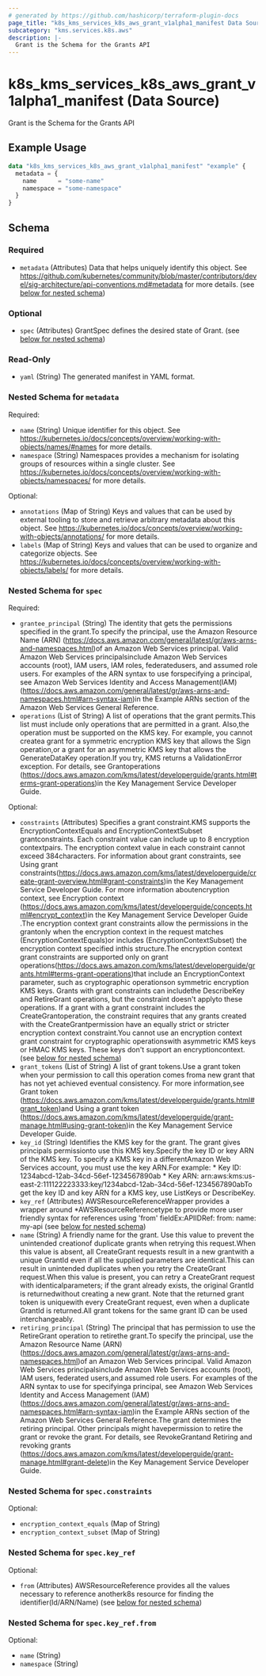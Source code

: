 ```yaml
---
# generated by https://github.com/hashicorp/terraform-plugin-docs
page_title: "k8s_kms_services_k8s_aws_grant_v1alpha1_manifest Data Source - terraform-provider-k8s"
subcategory: "kms.services.k8s.aws"
description: |-
  Grant is the Schema for the Grants API
---
```


# k8s_kms_services_k8s_aws_grant_v1alpha1_manifest (Data Source)

Grant is the Schema for the Grants API

## Example Usage

```terraform
data "k8s_kms_services_k8s_aws_grant_v1alpha1_manifest" "example" {
  metadata = {
    name      = "some-name"
    namespace = "some-namespace"
  }
}
```

<!-- schema generated by tfplugindocs -->
## Schema

### Required

- `metadata` (Attributes) Data that helps uniquely identify this object. See https://github.com/kubernetes/community/blob/master/contributors/devel/sig-architecture/api-conventions.md#metadata for more details. (see [below for nested schema](#nestedatt--metadata))

### Optional

- `spec` (Attributes) GrantSpec defines the desired state of Grant. (see [below for nested schema](#nestedatt--spec))

### Read-Only

- `yaml` (String) The generated manifest in YAML format.

<a id="nestedatt--metadata"></a>
### Nested Schema for `metadata`

Required:

- `name` (String) Unique identifier for this object. See https://kubernetes.io/docs/concepts/overview/working-with-objects/names/#names for more details.
- `namespace` (String) Namespaces provides a mechanism for isolating groups of resources within a single cluster. See https://kubernetes.io/docs/concepts/overview/working-with-objects/namespaces/ for more details.

Optional:

- `annotations` (Map of String) Keys and values that can be used by external tooling to store and retrieve arbitrary metadata about this object. See https://kubernetes.io/docs/concepts/overview/working-with-objects/annotations/ for more details.
- `labels` (Map of String) Keys and values that can be used to organize and categorize objects. See https://kubernetes.io/docs/concepts/overview/working-with-objects/labels/ for more details.


<a id="nestedatt--spec"></a>
### Nested Schema for `spec`

Required:

- `grantee_principal` (String) The identity that gets the permissions specified in the grant.To specify the principal, use the Amazon Resource Name (ARN) (https://docs.aws.amazon.com/general/latest/gr/aws-arns-and-namespaces.html)of an Amazon Web Services principal. Valid Amazon Web Services principalsinclude Amazon Web Services accounts (root), IAM users, IAM roles, federatedusers, and assumed role users. For examples of the ARN syntax to use forspecifying a principal, see Amazon Web Services Identity and Access Management(IAM) (https://docs.aws.amazon.com/general/latest/gr/aws-arns-and-namespaces.html#arn-syntax-iam)in the Example ARNs section of the Amazon Web Services General Reference.
- `operations` (List of String) A list of operations that the grant permits.This list must include only operations that are permitted in a grant. Also,the operation must be supported on the KMS key. For example, you cannot createa grant for a symmetric encryption KMS key that allows the Sign operation,or a grant for an asymmetric KMS key that allows the GenerateDataKey operation.If you try, KMS returns a ValidationError exception. For details, see Grantoperations (https://docs.aws.amazon.com/kms/latest/developerguide/grants.html#terms-grant-operations)in the Key Management Service Developer Guide.

Optional:

- `constraints` (Attributes) Specifies a grant constraint.KMS supports the EncryptionContextEquals and EncryptionContextSubset grantconstraints. Each constraint value can include up to 8 encryption contextpairs. The encryption context value in each constraint cannot exceed 384characters. For information about grant constraints, see Using grant constraints(https://docs.aws.amazon.com/kms/latest/developerguide/create-grant-overview.html#grant-constraints)in the Key Management Service Developer Guide. For more information aboutencryption context, see Encryption context (https://docs.aws.amazon.com/kms/latest/developerguide/concepts.html#encrypt_context)in the Key Management Service Developer Guide .The encryption context grant constraints allow the permissions in the grantonly when the encryption context in the request matches (EncryptionContextEquals)or includes (EncryptionContextSubset) the encryption context specified inthis structure.The encryption context grant constraints are supported only on grant operations(https://docs.aws.amazon.com/kms/latest/developerguide/grants.html#terms-grant-operations)that include an EncryptionContext parameter, such as cryptographic operationson symmetric encryption KMS keys. Grants with grant constraints can includethe DescribeKey and RetireGrant operations, but the constraint doesn't applyto these operations. If a grant with a grant constraint includes the CreateGrantoperation, the constraint requires that any grants created with the CreateGrantpermission have an equally strict or stricter encryption context constraint.You cannot use an encryption context grant constraint for cryptographic operationswith asymmetric KMS keys or HMAC KMS keys. These keys don't support an encryptioncontext. (see [below for nested schema](#nestedatt--spec--constraints))
- `grant_tokens` (List of String) A list of grant tokens.Use a grant token when your permission to call this operation comes froma new grant that has not yet achieved eventual consistency. For more information,see Grant token (https://docs.aws.amazon.com/kms/latest/developerguide/grants.html#grant_token)and Using a grant token (https://docs.aws.amazon.com/kms/latest/developerguide/grant-manage.html#using-grant-token)in the Key Management Service Developer Guide.
- `key_id` (String) Identifies the KMS key for the grant. The grant gives principals permissionto use this KMS key.Specify the key ID or key ARN of the KMS key. To specify a KMS key in a differentAmazon Web Services account, you must use the key ARN.For example:   * Key ID: 1234abcd-12ab-34cd-56ef-1234567890ab   * Key ARN: arn:aws:kms:us-east-2:111122223333:key/1234abcd-12ab-34cd-56ef-1234567890abTo get the key ID and key ARN for a KMS key, use ListKeys or DescribeKey.
- `key_ref` (Attributes) AWSResourceReferenceWrapper provides a wrapper around *AWSResourceReferencetype to provide more user friendly syntax for references using 'from' fieldEx:APIIDRef:	from:	  name: my-api (see [below for nested schema](#nestedatt--spec--key_ref))
- `name` (String) A friendly name for the grant. Use this value to prevent the unintended creationof duplicate grants when retrying this request.When this value is absent, all CreateGrant requests result in a new grantwith a unique GrantId even if all the supplied parameters are identical.This can result in unintended duplicates when you retry the CreateGrant request.When this value is present, you can retry a CreateGrant request with identicalparameters; if the grant already exists, the original GrantId is returnedwithout creating a new grant. Note that the returned grant token is uniquewith every CreateGrant request, even when a duplicate GrantId is returned.All grant tokens for the same grant ID can be used interchangeably.
- `retiring_principal` (String) The principal that has permission to use the RetireGrant operation to retirethe grant.To specify the principal, use the Amazon Resource Name (ARN) (https://docs.aws.amazon.com/general/latest/gr/aws-arns-and-namespaces.html)of an Amazon Web Services principal. Valid Amazon Web Services principalsinclude Amazon Web Services accounts (root), IAM users, federated users,and assumed role users. For examples of the ARN syntax to use for specifyinga principal, see Amazon Web Services Identity and Access Management (IAM)(https://docs.aws.amazon.com/general/latest/gr/aws-arns-and-namespaces.html#arn-syntax-iam)in the Example ARNs section of the Amazon Web Services General Reference.The grant determines the retiring principal. Other principals might havepermission to retire the grant or revoke the grant. For details, see RevokeGrantand Retiring and revoking grants (https://docs.aws.amazon.com/kms/latest/developerguide/grant-manage.html#grant-delete)in the Key Management Service Developer Guide.

<a id="nestedatt--spec--constraints"></a>
### Nested Schema for `spec.constraints`

Optional:

- `encryption_context_equals` (Map of String)
- `encryption_context_subset` (Map of String)


<a id="nestedatt--spec--key_ref"></a>
### Nested Schema for `spec.key_ref`

Optional:

- `from` (Attributes) AWSResourceReference provides all the values necessary to reference anotherk8s resource for finding the identifier(Id/ARN/Name) (see [below for nested schema](#nestedatt--spec--key_ref--from))

<a id="nestedatt--spec--key_ref--from"></a>
### Nested Schema for `spec.key_ref.from`

Optional:

- `name` (String)
- `namespace` (String)
